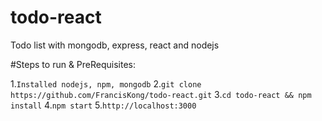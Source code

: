 # todo-react
Todo list with mongodb, express, react and nodejs

#Steps to run & PreRequisites:

1.`Installed nodejs, npm, mongodb`
2.`git clone https://github.com/FrancisKong/todo-react.git`
3.`cd todo-react && npm install`
4.`npm start`
5.`http://localhost:3000`
